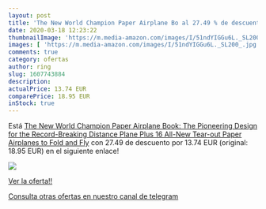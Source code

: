 ```yaml
---
layout: post
title: 'The New World Champion Paper Airplane Bo al 27.49 % de descuento'
date: 2020-03-18 12:23:22
thumbnailImage: 'https://m.media-amazon.com/images/I/51ndYIGGu6L._SL200_.jpg'
images: [ 'https://m.media-amazon.com/images/I/51ndYIGGu6L._SL200_.jpg' ]
comments: true
category: ofertas
author: ring
slug: 1607743884
description:
actualPrice: 13.74 EUR
comparePrice: 18.95 EUR
inStock: true
---
```


Está [The New World Champion Paper Airplane Book: The Pioneering Design for the Record-Breaking Distance Plane  Plus 16 All-New Tear-out Paper Airplanes to Fold and Fly](https://www.amazon.com/dp/1607743884/?tag=redken08-20) con 27.49 de descuento por 13.74 EUR (original: 18.95 EUR) en el siguiente enlace!

[![](https://m.media-amazon.com/images/I/51ndYIGGu6L._SL200_.jpg)](https://www.amazon.com/dp/1607743884/?tag=redken08-20)

[Ver la oferta!!](https://www.amazon.com/dp/1607743884/?tag=redken08-20)

[Consulta otras ofertas en nuestro canal de telegram](https://t.me/s/ofertas25)
